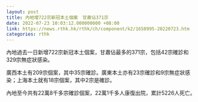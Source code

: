 ```yaml
---
layout: post
title: 內地增722宗新冠本土個案　甘肅佔371宗
date: 2022-07-23 10:03:12.000000000 +08:00
link: https://news.rthk.hk/rthk/ch/component/k2/1658995-20220723.htm
categories: rthk
---
```


內地過去一日新增722宗新冠本土個案，甘肅佔最多的371宗，包括42宗確診和329宗無症狀感染。

廣西本土有209宗個案，其中35宗確診。廣東本土亦有23宗確診和9宗無症狀感染；上海本土就有18宗個案，其中2宗是確診。

內地至今共有22萬8千多宗確診個案，22萬1千多人康復出院，累計5226人死亡。
